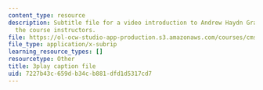 ```yaml
---
content_type: resource
description: Subtitle file for a video introduction to Andrew Haydn Grant, one of
  the course instructors.
file: https://ol-ocw-studio-app-production.s3.amazonaws.com/courses/cms-611j-creating-video-games-fall-2014/7227b43c659db34cb881dfd1d5317cd7_8TPJUR378f0.srt
file_type: application/x-subrip
learning_resource_types: []
resourcetype: Other
title: 3play caption file
uid: 7227b43c-659d-b34c-b881-dfd1d5317cd7
---
```


